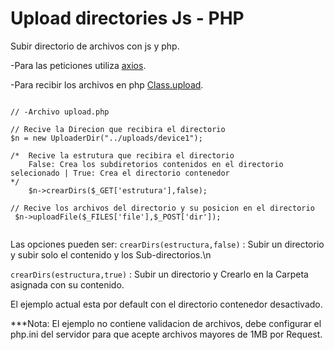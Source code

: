 # Upload directories  Js - PHP

Subir directorio de archivos con js y php.

-Para las peticiones utiliza <a href="https://github.com/mzabriskie/axios">axios</a>.

-Para recibir los archivos en php <a href="https://github.com/verot/class.upload.php">Class.upload</a>.


```

// -Archivo upload.php

// Recive la Direcion que recibira el directorio
$n = new UploaderDir("../uploads/device1");

/*  Recive la estrutura que recibira el directorio  
    False: Crea los subdiretorios contenidos en el directorio selecionado | True: Crea el directorio contenedor 
*/
    $n->crearDirs($_GET['estrutura'],false);

// Recive los archivos del directorio y su posicion en el directorio
 $n->uploadFile($_FILES['file'],$_POST['dir']);


```

Las opciones pueden ser:
```crearDirs(estructura,false)``` : Subir un directorio y subir solo el contenido y los Sub-directorios.\n

```crearDirs(estructura,true)``` : Subir un directorio y Crearlo en la  Carpeta asignada con su contenido.

El ejemplo actual esta por default con el directorio contenedor desactivado.

***Nota: El ejemplo no contiene validacion de archivos, debe configurar el php.ini del servidor para que acepte archivos mayores de 1MB por Request.